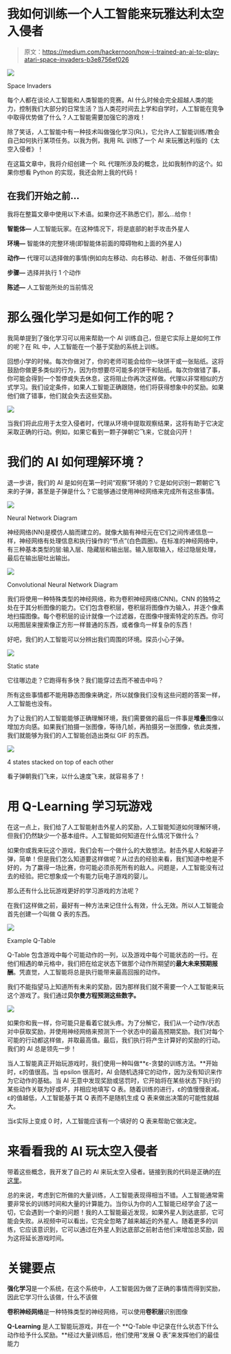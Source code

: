# 我如何训练一个人工智能来玩雅达利太空入侵者

> 原文：<https://medium.com/hackernoon/how-i-trained-an-ai-to-play-atari-space-invaders-b3e8756ef026>

![](img/6d66f6888d995c38f311145550434c63.png)

Space Invaders

每个人都在谈论人工智能和人类智能的竞赛。AI 什么时候会完全超越人类的能力，控制我们大部分的日常生活？当人类花时间去上学和自学时，人工智能在竞争中取得优势做了什么？人工智能需要加强它的游戏！

除了笑话，人工智能中有一种技术叫做强化学习(RL)，它允许人工智能训练/教会自己如何执行某项任务。以我为例，我用 RL 训练了一个 AI 来玩雅达利版的《太空入侵者》！

在这篇文章中，我将介绍创建一个 RL 代理所涉及的概念，比如我制作的这个。如果你想看 Python 的实现，我还会附上我的代码！

## 在我们开始之前…

我将在整篇文章中使用以下术语。如果你还不熟悉它们，那么…给你！

**智能体—** 人工智能玩家。在这种情况下，将是底部的射手攻击外星人

**环境—** 智能体的完整环境(即智能体前面的障碍物和上面的外星人)

**动作—** 代理可以选择做的事情(例如向左移动、向右移动、射击、不做任何事情)

**步骤—** 选择并执行 1 个动作

**陈述—** 人工智能所处的当前情况

# 那么强化学习是如何工作的呢？

我简单提到了强化学习可以用来帮助一个 AI 训练自己，但是它实际上是如何工作的呢？在 RL 中，人工智能在一个基于奖励的系统上训练。

回想小学的时候。每次你做对了，你的老师可能会给你一块饼干或一张贴纸。这将鼓励你做更多类似的行为，因为你想要尽可能多的饼干和贴纸。每次你做错了事，你可能会得到一个暂停或失去休息，这将阻止你再次这样做。代理以非常相似的方式学习。我们设定条件，如果人工智能正确跟随，他们将获得想象中的奖励。如果他们做了错事，他们就会失去这些奖励。

![](img/81746b9fd397ece2c4bea2f3f4dd4b23.png)

当我们将此应用于太空入侵者时，代理从环境中提取观察结果，这将有助于它决定采取正确的行动。例如，如果它看到一颗子弹朝它飞来，它就会闪开！

# 我们的 AI 如何理解环境？

退一步讲，我们的 AI 是如何在第一时间“观察”环境的？它是如何识别一颗朝它飞来的子弹，甚至是子弹是什么？它能够通过使用神经网络来完成所有这些事情。

![](img/c3ce691d532fb33a725598334f487800.png)

Neural Network Diagram

神经网络(NN)是模仿人脑而建立的。就像大脑有神经元在它们之间传递信息一样，神经网络有处理信息和执行操作的“节点”(白色圆圈)。在标准的神经网络中，有三种基本类型的层:输入层、隐藏层和输出层。输入层取输入，经过隐层处理，最后在输出层吐出输出。

![](img/3e60fc3e875a33981b5800ebf5d797d2.png)

Convolutional Neural Network Diagram

我们将使用一种特殊类型的神经网络，称为卷积神经网络(CNN)。CNN 的独特之处在于其分析图像的能力。它们包含卷积层，卷积层将图像作为输入，并逐个像素地扫描图像。每个卷积层的设计就像一个过滤器，在图像中搜索特定的东西。你可以用图层来搜索像正方形一样普通的东西，或者像鸟一样复杂的东西！

好吧，我们的人工智能可以分辨出我们周围的环境。探员小心子弹。

![](img/54567731271b0e700ca39afec12cb3e7.png)

Static state

它往哪边走？它跑得有多快？我们能穿过去而不被击中吗？

所有这些事情都不能用静态图像来确定，所以就像我们没有这些问题的答案一样，人工智能也没有。

为了让我们的人工智能能够正确理解环境，我们需要做的最后一件事是**堆叠**图像以增加方向感。如果我们拍摄一张图像，等待几帧，再拍摄另一张图像，依此类推，我们就能够为我们的人工智能创造出类似 GIF 的东西。

![](img/f9805d61b0f18d513e2a332c541b9fef.png)

4 states stacked on top of each other

看子弹朝我们飞来，以什么速度飞来，就容易多了！

# 用 Q-Learning 学习玩游戏

在这一点上，我们给了人工智能射击外星人的奖励，人工智能知道如何理解环境，但我们仍然缺少一个基本组件。人工智能如何知道在什么情况下做什么？

如果你或我来玩这个游戏，我们会有一个做什么的大致想法。射击外星人和躲避子弹，简单！但是我们怎么知道要这样做呢？从过去的经验来看，我们知道中枪是不好的，为了赢得一场比赛，你可能必须杀死所有的敌人。问题是，人工智能没有过去的经验。把它想象成一个有能力玩电子游戏的婴儿。

那么还有什么比玩游戏更好的学习游戏的方法呢？

在我们这样做之前，最好有一种方法来记住什么有效，什么无效。所以人工智能会首先创建一个叫做 Q 表的东西。

![](img/ab0a7b0f2caefeca1e56e0fa71042166.png)

Example Q-Table

Q-Table 包含游戏中每个可能动作的一列，以及游戏中每个可能状态的一行。在他们相遇的单元格中，我们把在给定状态下做那个动作所期望的**最大未来预期报酬**。凭直觉，人工智能将总是执行能带来最高回报的动作。

我们不能指望马上知道所有未来的奖励，因为那样我们就不需要一个人工智能来玩这个游戏了。我们通过**贝尔曼方程预测这些数字。**

![](img/c2587c58947bc41592c545ffadd0a461.png)

如果你和我一样，你可能只是看着它就头疼。为了分解它，我们从一个动作/状态对中获取奖励，并使用神经网络来预测下一个状态中的最高预期奖励。我们对每个可能的行动都这样做，并取最高值。最后，我们执行将产生计算好的奖励的行动。我们的 AI 总是领先一步！

当人工智能真正开始玩游戏时，我们使用一种叫做**ε-贪婪的训练方法。**开始时，ε的值很高。当 epsilon 很高时，AI 会随机选择它的动作，因为没有知识来作为它动作的基础。当 AI 无意中发现奖励或惩罚时，它开始将在某些状态下执行的某些动作关联为好或坏，并相应地填写 Q 表。随着训练的进行，ε的值慢慢衰减。ε的值越低，人工智能基于其 Q 表而不是随机生成 Q 表来做出决策的可能性就越大。

当ε实际上变成 0 时，人工智能应该有一个填好的 Q 表来帮助它做决定。

# 来看看我的 AI 玩太空入侵者

带着这些概念，我开发了自己的 AI 来玩太空入侵者。链接到我的代码是正确的[在这里](https://colab.research.google.com/drive/1DggF1gE3FjRu4ftYhYoxQCxLIOaxwVyw)。

总的来说，考虑到它所做的大量训练，人工智能表现得相当不错。人工智能通常需要非常长的训练时间和大量的计算能力。当你认为你的人工智能已经学会了这一切，它会遇到一个新的问题！我的人工智能最近发现，如果外星人到达底部，它可能会失败。从视频中可以看出，它完全忽略了越来越近的外星人。随着更多的训练，它应该意识到，它可以通过在外星人到达底部之前射击他们来增加总奖励，因为这将延长游戏时间。

# 关键要点

**强化学习**是一个系统，在这个系统中，人工智能因为做了正确的事情而得到奖励，因此它学习什么该做，什么不该做

**卷积神经网络**是一种特殊类型的神经网络，可以使用**卷积层**识别图像

**Q-Learning** 是人工智能玩游戏，并在一个 **Q-Table 中记录在什么状态下什么动作给予什么奖励。**经过大量训练后，他们使用“发展 Q 表”来发挥他们的最佳能力
